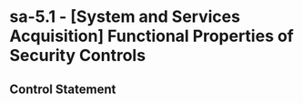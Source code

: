 # sa-5.1 - \[System and Services Acquisition\] Functional Properties of Security Controls

## Control Statement

